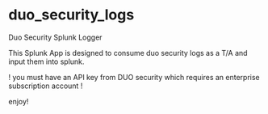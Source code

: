 duo_security_logs
=================

Duo Security Splunk Logger

This Splunk App is designed to consume duo security logs as a T/A and input them into splunk.


 ! you must have an API key from DUO security which requires an enterprise subscription account !

enjoy!

